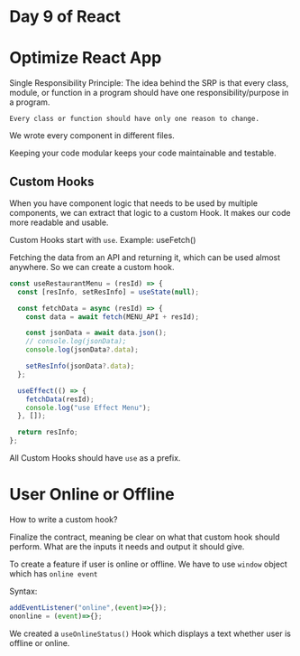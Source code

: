 # Day 9 of React

# Optimize React App

Single Responsibility Principle: The idea behind the SRP is that every class, module, or function in a program should have one responsibility/purpose in a program.

`Every class or function should have only one reason to change.`

We wrote every component in different files.

Keeping your code modular keeps your code maintainable and testable.

## Custom Hooks

When you have component logic that needs to be used by multiple components, we can extract that logic to a custom Hook. It makes our code more readable and usable.

Custom Hooks start with `use`. Example: useFetch()

Fetching the data from an API and returning it, which can be used almost anywhere. So we can create a custom hook.

```js
const useRestaurantMenu = (resId) => {
  const [resInfo, setResInfo] = useState(null);

  const fetchData = async (resId) => {
    const data = await fetch(MENU_API + resId);

    const jsonData = await data.json();
    // console.log(jsonData);
    console.log(jsonData?.data);

    setResInfo(jsonData?.data);
  };

  useEffect(() => {
    fetchData(resId);
    console.log("use Effect Menu");
  }, []);

  return resInfo;
};
```

All Custom Hooks should have `use` as a prefix.

# User Online or Offline

How to write a custom hook?

Finalize the contract, meaning be clear on what that custom hook should perform. What are the inputs it needs and output it should give.

To create a feature if user is online or offline. We have to use `window` object which has `online event`

Syntax:
```js
addEventListener("online",(event)=>{});
ononline = (event)=>{};
```

We created a `useOnlineStatus()` Hook which displays a text whether user is offline or online.

